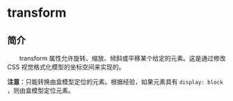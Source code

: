 # transform

## 简介

&emsp;&emsp;transform 属性允许旋转、缩放、倾斜或平移某个给定的元素。这是通过修改 CSS 视觉格式化模型的坐标空间来实现的。

**注意**：只能转换由盒模型定位的元素。根据经验，如果元素具有 `display: block` ，则由盒模型定位元素。
